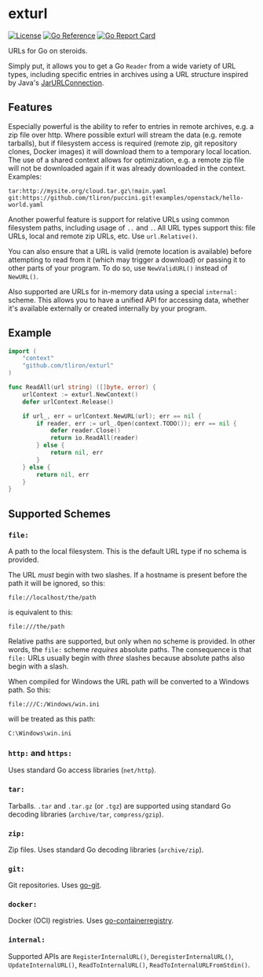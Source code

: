 exturl
======

[![License](https://img.shields.io/badge/License-Apache%202.0-blue.svg)](https://opensource.org/licenses/Apache-2.0)
[![Go Reference](https://pkg.go.dev/badge/github.com/tliron/exturl.svg)](https://pkg.go.dev/github.com/tliron/exturl)
[![Go Report Card](https://goreportcard.com/badge/github.com/tliron/exturl)](https://goreportcard.com/report/github.com/tliron/exturl)

URLs for Go on steroids.

Simply put, it allows you to get a Go `Reader` from a wide variety of URL types, including
specific entries in archives using a URL structure inspired by Java's
[JarURLConnection](https://docs.oracle.com/javase/8/docs/api/java/net/JarURLConnection.html).

Features
--------

Especially powerful is the ability to refer to entries in remote archives, e.g. a zip file
over http. Where possible exturl will stream the data (e.g. remote tarballs), but if filesystem
access is required (remote zip, git repository clones, Docker images) it will download them to a
temporary local location. The use of a shared context allows for optimization, e.g. a remote
zip file will not be downloaded again if it was already downloaded in the context. Examples:

    tar:http://mysite.org/cloud.tar.gz\!main.yaml
    git:https://github.com/tliron/puccini.git!examples/openstack/hello-world.yaml

Another powerful feature is support for relative URLs using common filesystem paths, including
usage of `..` and `.`. All URL types support this: file URLs, local and remote zip URLs, etc.
Use `url.Relative()`.

You can also ensure that a URL is valid (remote location is available) before attempting to
read from it (which may trigger a download) or passing it to other parts of your program. To
do so, use `NewValidURL()` instead of `NewURL()`.

Also supported are URLs for in-memory data using a special `internal:` scheme. This allows you
to have a unified API for accessing data, whether it's available externally or created
internally by your program.

Example
-------

```go
import (
    "context"
    "github.com/tliron/exturl"
)

func ReadAll(url string) ([]byte, error) {
    urlContext := exturl.NewContext()
    defer urlContext.Release()

    if url_, err = urlContext.NewURL(url); err == nil {
        if reader, err := url_.Open(context.TODO()); err == nil {
            defer reader.Close()
            return io.ReadAll(reader)
        } else {
            return nil, err
        }
    } else {
        return nil, err
    }
}
```

Supported Schemes
-----------------

### `file:`

A path to the local filesystem. This is the default URL type if no schema is provided.

The URL *must* begin with two slashes. If a hostname is present before the path it will
be ignored, so this:

    file://localhost/the/path

is equivalent to this:

    file:///the/path

Relative paths are supported, but only when no scheme is provided. In other words, the
`file:` scheme *requires* absolute paths. The consequence is that `file:` URLs usually
begin with *three* slashes because absolute paths also begin with a slash.

When compiled for Windows the URL path will be converted to a Windows path. So this:

    file:///C:/Windows/win.ini

will be treated as this path:

    C:\Windows\win.ini

### `http:` and `https:`

Uses standard Go access libraries (`net/http`).

### `tar:`

Tarballs. `.tar` and `.tar.gz` (or `.tgz`) are supported using standard Go decoding
libraries (`archive/tar`, `compress/gzip`).

### `zip:`

Zip files. Uses standard Go decoding libraries (`archive/zip`).

### `git:`

Git repositories. Uses [go-git](https://github.com/go-git/go-git).

### `docker:`

Docker (OCI) registries. Uses [go-containerregistry](https://github.com/google/go-containerregistry).

### `internal:`

Supported APIs are `RegisterInternalURL()`, `DeregisterInternalURL()`,
`UpdateInternalURL()`, `ReadToInternalURL()`, `ReadToInternalURLFromStdin()`.
